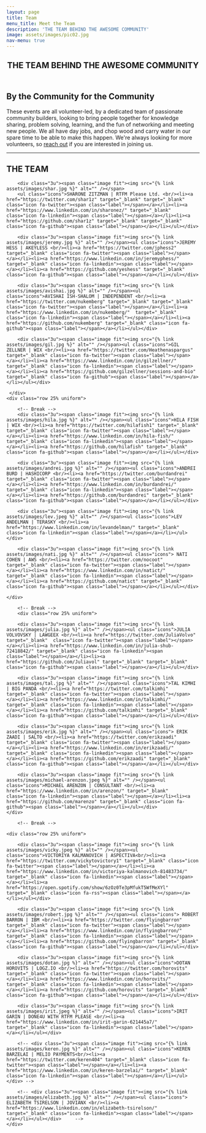 ```yaml
---
layout: page
title: Team
menu_title: Meet the Team 
description: 'THE TEAM BEHIND THE AWESOME COMMUNITY'
image: assets/images/pic02.jpg
nav-menu: true
---
```


<!-- Main -->
<div id="main" class="alt">

<!-- One -->
<section id="one">
	<div class="inner">
		<header class="major">
			<h1>THE TEAM BEHIND THE AWESOME COMMUNITY</h1>
		</header>

<!-- Content -->
<h2 id="content">By the Community for the Community</h2>

<div class="box">
	<p>These events are all volunteer-led, by a dedicated team of passionate community builders, looking to bring people together for knowledge sharing, problem solving, learning, and the fun of networking and meeting new people.  We all have day jobs, and chop wood and carry water in our spare time to be able to make this happen. We're always looking for more volunteers, so <a href="#contact">reach out</a> if you are interested in joining us.</p>
</div>

<hr class="major" />

<!-- Elements -->
<h2 id="elements">THE TEAM</h2>
<div class="row 200%">
	<div class="12u 12u$(small)">

<!-- Image -->
<div class="box alt">
	<div class="row 25% uniform">

        <div class="3u"><span class="image fit"><img src="{% link assets/images/shar.jpg %}" alt="" /></span>
        <ul class="icons">SHARONE ZITZMAN | RTFM Please Ltd. <br/><li><a href="https://twitter.com/shar1z" target="_blank" target="_blank" class="icon fa-twitter"><span class="label"></span></a></li><li><a href="https://www.linkedin.com/in/sharonez/" target="_blank" class="icon fa-linkedin"><span class="label"></span></a></li><li><a href="https://github.com/shar1z" target="_blank" target="_blank" class="icon fa-github"><span class="label"></span></a></li></ul></div>

        <div class="3u"><span class="image fit"><img src="{% link assets/images/jeremy.jpg %}" alt="" /></span><ul class="icons">JEREMY HESS | AKEYLESS <br/><li><a href="https://twitter.com/jphess2" target="_blank" class="icon fa-twitter"><span class="label"></span></a></li><li><a href="https://www.linkedin.com/in/jeremyphess/" target="_blank" class="icon fa-linkedin"><span class="label"></span></a></li><li><a href="https://github.com/yeshess" target="_blank" class="icon fa-github"><span class="label"></span></a></li></ul></div>

		<div class="3u"><span class="image fit"><img src="{% link assets/images/avishai.jpg %}" alt="" /></span><ul class="icons">AVISHAI ISH-SHALOM | INDEPENDENT <br/><li><a href="https://twitter.com/nukemberg" target="_blank" target="_blank" class="icon fa-twitter"><span class="label"></span></a></li><li><a href="https://www.linkedin.com/in/nukemberg/"  target="_blank" class="icon fa-linkedin"><span class="label"></span></a></li><li><a href="https://github.com/nukemberg" target="_blank" class="icon fa-github"><span class="label"></span></a></li></ul></div>		

		<div class="3u"><span class="image fit"><img src="{% link assets/images/gil.jpg %}" alt="" /></span><ul class="icons">GIL ZELLNER | WIX <br/><li><a href="https://twitter.com/Heathenaspargus" target="_blank" class="icon fa-twitter"><span class="label"></span></a></li><li><a href="https://www.linkedin.com/in/gilzellner/" target="_blank" class="icon fa-linkedin"><span class="label"></span></a></li><li><a href="https://github.com/gilzellner/sessions-and-bio" target="_blank" class="icon fa-github"><span class="label"></span></a></li></ul></div>

     </div>
    <div class="row 25% uniform">

		<!-- Break -->
		<div class="3u"><span class="image fit"><img src="{% link assets/images/hila.jpg %}" alt="" /></span><ul class="icons">HILA FISH | WIX <br/><li><a href="https://twitter.com/hilafish1" target="_blank" target="_blank" class="icon fa-twitter"><span class="label"></span></a></li><li><a href="https://www.linkedin.com/in/hila-fish/" target="_blank" class="icon fa-linkedin"><span class="label"></span></a></li><li><a href="https://github.com/hilafish" target="_blank" class="icon fa-github"><span class="label"></span></a></li></ul></div>
				
		<div class="3u"><span class="image fit"><img src="{% link assets/images/andrei.jpg %}" alt="" /></span><ul class="icons">ANDREI BURD | HASHICORP <br/><li><a href="https://twitter.com/burdandrei" target="_blank" class="icon fa-twitter"><span class="label"></span></a></li><li><a href="https://www.linkedin.com/in/burdandrei/" target="_blank" class="icon fa-linkedin"><span class="label"></span></a></li><li><a href="https://github.com/burdandrei" target="_blank" class="icon fa-github"><span class="label"></span></a></li></ul></div>

		<div class="3u"><span class="image fit"><img src="{% link assets/images/lev.jpeg %}" alt="" /></span><ul class="icons">LEV ANDELMAN | TERASKY <br/><li><a href="https://www.linkedin.com/in/levandelman/" target="_blank" class="icon fa-linkedin"><span class="label"></span></a></li></ul></div>

        <div class="3u"><span class="image fit"><img src="{% link assets/images/nati.jpg %}" alt="" /></span><ul class="icons"> NATI COHEN | AWS <br/><li><a href="https://twitter.com/nocoot" target="_blank" class="icon fa-twitter"><span class="label"></span></a></li><li><a href="https://www.linkedin.com/in/natict/" target="_blank" class="icon fa-linkedin"><span class="label"></span></a></li><li><a href="https://github.com/natict" target="_blank" class="icon fa-github"><span class="label"></span></a></li></ul></div>

    </div>

		<!-- Break -->
    	<div class="row 25% uniform">

		<div class="3u"><span class="image fit"><img src="{% link assets/images/julia.jpg %}" alt="" /></span><ul class="icons">JULIA VOLVOVSKY | LAWGEEX <br/><li><a href="https://twitter.com/JuliaVolvo" target="_blank"  class="icon fa-twitter"><span class="label"></span></a></li><li><a href="https://www.linkedin.com/in/julia-shub-72418842/" target="_blank" class="icon fa-linkedin"><span class="label"></span></a></li><li><a href="https://github.com/Juliavol" target="_blank" target="_blank" class="icon fa-github"><span class="label"></span></a></li></ul></div>	

		<div class="3u"><span class="image fit"><img src="{% link assets/images/tal.jpg %}" alt="" /></span><ul class="icons">TAL KIMHI | BIG PANDA <br/><li><a href="https://twitter.com/talkimhi" target="_blank" class="icon fa-twitter"><span class="label"></span></a></li><li><a href="https://www.linkedin.com/in/talkimhi/" target="_blank" class="icon fa-linkedin"><span class="label"></span></a></li><li><a href="https://github.com/talkimhi" target="_blank" class="icon fa-github"><span class="label"></span></a></li></ul></div>

        <div class="3u"><span class="image fit"><img src="{% link assets/images/erik.jpg %}" alt="" /></span><ul class="icons"> ERIK ZAADI | SALTO <br/><li><a href="https://twitter.com/erikzaadi" target="_blank" class="icon fa-twitter"><span class="label"></span></a></li><li><a href="https://www.linkedin.com/in/erikzaadi/" target="_blank" class="icon fa-linkedin"><span class="label"></span></a></li><li><a href="https://github.com/erikzaadi" target="_blank" class="icon fa-github"><span class="label"></span></a></li></ul></div>

        <div class="3u"><span class="image fit"><img src="{% link assets/images/michael-arenzon.jpeg %}" alt="" /></span><ul class="icons">MICHAEL ARENZON | CONSULTANT <br/><li><a href="https://www.linkedin.com/in/arenzon/" target="_blank" class="icon fa-linkedin"><span class="label"></span></a></li><li><a href="https://github.com/marenzo" target="_blank" class="icon fa-github"><span class="label"></span></a></li></ul></div>	
    </div>

        <!-- Break -->
    
    <div class="row 25% uniform">

		<div class="3u"><span class="image fit"><img src="{% link assets/images/vicky.jpeg %}" alt="" /></span><ul class="icons">VICTORIYA KALMANOVICH | ASPECTIVA<br/><li><a href="https://twitter.com/vickytovictory1" target="_blank" class="icon fa-twitter"><span class="label"></span></a></li><li><a href="https://www.linkedin.com/in/victoriya-kalmanovich-81483734/" target="_blank" class="icon fa-linkedin"><span class="label"></span></a></li><li><a href="https://open.spotify.com/show/6zOz0Te3pMfukT5WfMeXYl" target="_blank" class="icon fa-rss"><span class="label"></span></a></li></ul></div>	

		<div class="3u"><span class="image fit"><img src="{% link assets/images/robert.jpg %}" alt="" /></span><ul class="icons"> ROBERT BARRON | IBM <br/><li><a href="https://twitter.com/flyingbarron" target="_blank" class="icon fa-twitter"><span class="label"></span></a></li><li><a href="https://www.linkedin.com/in/flyingbarron/" target="_blank" class="icon fa-linkedin"><span class="label"></span></a></li><li><a href="https://github.com/flyingbarron" target="_blank" class="icon fa-github"><span class="label"></span></a></li></ul></div>

        <div class="3u"><span class="image fit"><img src="{% link assets/images/dotan.jpg %}" alt="" /></span><ul class="icons">DOTAN HOROVITS | LOGZ.IO <br/><li><a href="https://twitter.com/horovits" target="_blank" class="icon fa-twitter"><span class="label"></span></a></li><li><a href="https://www.linkedin.com/in/horovits/" target="_blank" class="icon fa-linkedin"><span class="label"></span></a></li><li><a href="https://github.com/horovits" target="_blank" class="icon fa-github"><span class="label"></span></a></li></ul></div>		

        <div class="3u"><span class="image fit"><img src="{% link assets/images/irit.jpeg %}" alt="" /></span><ul class="icons">IRIT GARIN | DONE4U WITH RTFM PLEASE <br/><li><a href="https://www.linkedin.com/in/irit-garin-621445a7/" target="_blank" class="icon fa-linkedin"><span class="label"></span></a></li></ul></div>

		<!-- <div class="3u"><span class="image fit"><img src="{% link assets/images/keren.jpg %}" alt="" /></span><ul class="icons">KEREN BARZELAI | MELIO PAYMENTS<br/><li><a href="https://twitter.com/keren404" target="_blank" class="icon fa-twitter"><span class="label"></span></a></li><li><a href="https://www.linkedin.com/in/keren-barzelai/" target="_blank" class="icon fa-linkedin"><span class="label"></span></a></li></ul></div> -->

		<!-- <div class="3u"><span class="image fit"><img src="{% link assets/images/elizabeth.jpg %}" alt="" /></span><ul class="icons"> ELIZABETH TSIRELSON | JOVIANX <br/><li><a href="https://www.linkedin.com/in/elizabeth-tsirelson/" target="_blank" class="icon fa-linkedin"><span class="label"></span></a></li></ul></div>	 -->
    </div>


</div>
</div>

</div>

</div>
